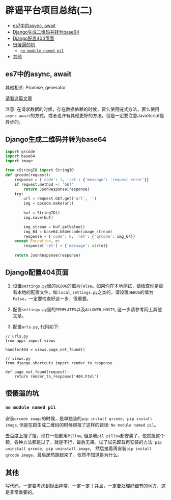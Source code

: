 # 辟谣平台项目总结(二)

* [es7中的async, await](#es7中的async-await)
* [Django生成二维码并转为base64](#django生成二维码并转为base64)
* [Django配置404页面](#django配置404页面)
* [很傻逼的坑](#很傻逼的坑)
    * [`no module named pil`](#no-module-named-pil)
* [其他](#其他)

## es7中的async, await

其他相关: Promise, generator

[请看这篇文章](https://segmentfault.com/a/1190000002566697)

注意: 在请求数据的时候，存在数据依赖的时候，要么使用链式方法，要么使用`async await`的方式，或者也许有其他更好的方法，但是一定要注意JavaScript是异步的。

## Django生成二维码并转为base64

```python
import qrcode
import base64
import image

from cStringIO import StringIO
def qrcode(request):
    response = {'code': 1, 'ret': {'message': 'request error'}}
    if request.method =! 'GET'
        return JsonResponse(response)
    try:
        url = request.GET.get('url', '')
        img = qocode.make(url)
        
        buf = StringIO()
        img.save(buf)

        img_stream = buf.getValue()
        img_64 = base64.b64encode(image_stream)
        response = {'code': 0, 'ret': {'qrcode': img_64}}
    except Exception, e:
        response['ret'] = {'message': str(e)}
    
    return JsonResponse(response)
```

## Django配置404页面

1. 设置`settings.py`里的`DEBUG`的值为`False`。如果你在本地测试，请检查你是否有本地的配置文件，如:`local_settings.py`之类的，请设置`DEBUG`的值为`False`，一定要检查好这一步，很重要。

2. 配置`settings.py`里的`TEMPLATES`以及`ALLOWED_HOSTS`, 这一步请参考网上其他文章。

3. 配置`urls.py`, 代码如下:

```
// urls.py
from apps import views

handler404 = views.page_not_found()

// views.py
from django.shortcuts import render_to_response

def page_not_found(request):
    return render_to_response('404.html')
```

## 很傻逼的坑

###  `no module named pil`

安装`qrcode image`的时候，是单独装的`pip install qrcode, pip install image`, 但是在跑生成二维码的时候却报了这样的错误: `No module named pil`。

去百度上搜了搜，现在一般都用`Pillow`, 但是我`pil pillow`都安装了，依然报这个错，各种方法都是过了，就是不行，最后无果。试了试先卸载再安装的方法: `pip uninstall qrcode, pip uninstall image`， 然后接着再安装`pip install qrcode image`，最后居然跑起来了，依然不知道是为什么。

## 其他

写代码，一定要考虑到抛出异常，一定一定！并且，一定要处理好细节的地方，这是非常重要的。
